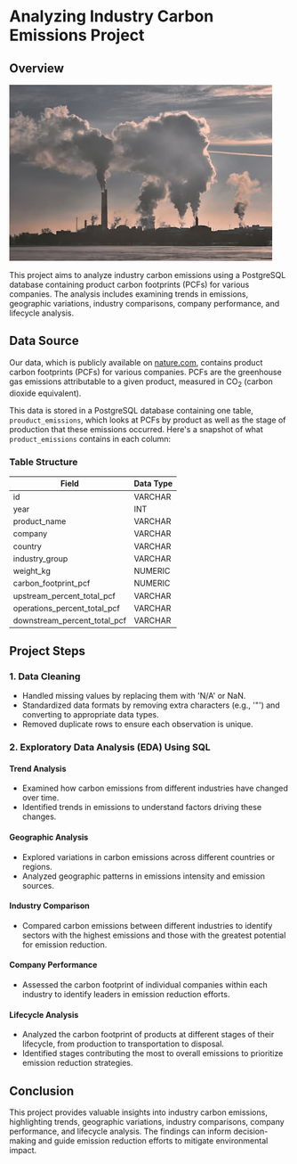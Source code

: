 # Analyzing Industry Carbon Emissions Project

## Overview

![Factories creating emissions](pollution.jpg)

This project aims to analyze industry carbon emissions using a PostgreSQL database containing product carbon footprints (PCFs) for various companies. The analysis includes examining trends in emissions, geographic variations, industry comparisons, company performance, and lifecycle analysis.

## Data Source

Our data, which is publicly available on [nature.com](https://www.nature.com/articles/s41597-022-01178-9), contains product carbon footprints (PCFs) for various companies. PCFs are the greenhouse gas emissions attributable to a given product, measured in CO<sub>2</sub> (carbon dioxide equivalent).

This data is stored in a PostgreSQL database containing one table, `prouduct_emissions`, which looks at PCFs by product as well as the stage of production that these emissions occurred. Here's a snapshot of what `product_emissions` contains in each column:

### Table Structure

| Field                        | Data Type  |
|------------------------------|------------|
| id                           | VARCHAR    |
| year                         | INT        |
| product_name                 | VARCHAR    |
| company                      | VARCHAR    |
| country                      | VARCHAR    |
| industry_group               | VARCHAR    |
| weight_kg                    | NUMERIC    |
| carbon_footprint_pcf         | NUMERIC    |
| upstream_percent_total_pcf   | VARCHAR    |
| operations_percent_total_pcf | VARCHAR    |
| downstream_percent_total_pcf | VARCHAR    |

## Project Steps

### 1. Data Cleaning

- Handled missing values by replacing them with 'N/A' or NaN.
- Standardized data formats by removing extra characters (e.g., '"') and converting to appropriate data types.
- Removed duplicate rows to ensure each observation is unique.

### 2. Exploratory Data Analysis (EDA) Using SQL

#### Trend Analysis

- Examined how carbon emissions from different industries have changed over time.
- Identified trends in emissions to understand factors driving these changes.

#### Geographic Analysis

- Explored variations in carbon emissions across different countries or regions.
- Analyzed geographic patterns in emissions intensity and emission sources.

#### Industry Comparison

- Compared carbon emissions between different industries to identify sectors with the highest emissions and those with the greatest potential for emission reduction.

#### Company Performance

- Assessed the carbon footprint of individual companies within each industry to identify leaders in emission reduction efforts.

#### Lifecycle Analysis

- Analyzed the carbon footprint of products at different stages of their lifecycle, from production to transportation to disposal.
- Identified stages contributing the most to overall emissions to prioritize emission reduction strategies.

## Conclusion

This project provides valuable insights into industry carbon emissions, highlighting trends, geographic variations, industry comparisons, company performance, and lifecycle analysis. The findings can inform decision-making and guide emission reduction efforts to mitigate environmental impact.
